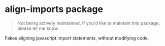 # align-imports package

> Not being actively maintained. If you'd like to maintain this package, please let me know.

Fakes aligning javascript import statements, without modifying code.
